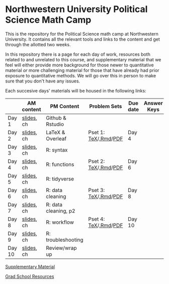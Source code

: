# Northwestern University Political Science Math Camp
This is the repository for the Political Science math camp at Northwestern University. It contains all the relevant tools and links to the content and get through the allotted two weeks.

In this repository there is a page for each day of work, resources both related to and unrelated to this course, and supplementary material that we feel will either provide more background for those newer to quantitative material *or* more challenging material for those that have already had prior exposure to quantitative methods. We will go over this in person to make sure that you don't have any issues. 

Each succesive days' materials will be housed in the following links: 


| | AM content            | PM Content        |  Problem Sets | Due date      | Answer Keys
|---| -------------         | -------------     | ------------- | ------------- |------------- |
Day 1 | [slides](day1/README.md), ch | Github & Rstudio  | | |
Day 2 |[slides](day2/README.md), ch  | LaTeX & Overleaf  | Pset 1: [TeX](updated-pset-1.tex)/[.Rmd](updated-pset-1-RMD.Rmd)/[PDF](updated-pset-1.pdf)|Day 4|
Day 3 |[slides](day3/README.md), ch  | R: syntax         | ||
Day 4 |[slides](day4/README.md), ch  | R: functions      | Pset 2: [TeX](updated-pset-2.tex)/[.Rmd](updated-pset-2-RMD.Rmd)/[PDF](updated-pset-2.pdf)|Day 6| 
Day 5 |[slides](day5/README.md), ch  | R: tidyverse      | | |
Day 6 |[slides](day6/README.md), ch  | R: data cleaning  | Pset 3: [TeX](updated-pset-3.tex)/[.Rmd](updated-pset-3-RMD.Rmd)/[PDF](updated-pset-3.pdf)| Day 8|
Day 7 |[slides](day7/README.md), ch  | R: data cleaning, p2 || 
Day 8 |[slides](day8/README.md), ch  | R: workflow       | Pset 4: [TeX](updated-pset-4.tex)/[.Rmd](updated-pset-4-RMD.Rmd)/[PDF](updated-pset-4.pdf)| Day 10
Day 9 |[slides](day9/README.md), ch  | R: troubleshooting | |
Day 10| [slides](day_10/README.md), ch | Review/wrap up |||

[Supplementary Material](supplementary_material/README.md)

[Grad School Resources](resources/README.md)
